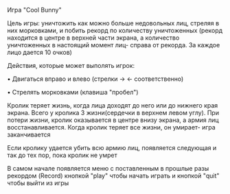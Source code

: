 Игра "Cool Bunny"

Цель игры: уничтожить как можно больше недовольных лиц, стреляя в них морковками, и побить рекорд по количеству уничтоженных (рекорд находится в центре в верхней части экрана, а количество уничтоженных в настоящий момент лиц- справа от рекорда. За каждое лицо дается 10 очков)

Действия, которые может выполять игрок:

• Двигаться вправо и влево (стрелки -> <- соответственно)

• Стрелять морковками (клавиша "пробел")

Кролик теряет жизнь, когда лица доходят до него или до нижнего края экрана. Всего у кролика 3 жизни(сердечки в верхнем левом углу). При потери жизни, кролик оказывается в центре внизу экрана, а армия лиц восстанавливается. Когда кролик теряет все жизни, он умирает- игра заканчивается

Если кролику удается убить всю армию лиц, появляется следующая и так до тех пор, пока кролик не умрет

В самом начале появляется меню с поставленным в прошлые разы рекордом (Record) кнопкой "play" чтобы начать играть и кнопкой "quit" чтобы выйти из игры




